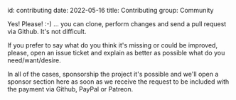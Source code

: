 id: contributing
date: 2022-05-16
title: Contributing
group: Community

Yes! Please! :-) ... you can clone, perform changes and send a pull request via Github. It's not difficult.

If you prefer to say what do you think it's missing or could be improved, please, open an issue ticket and explain as better as possible what do you need/want/desire.

In all of the cases, sponsorship the project it's possible and we'll open a sponsor section here as soon as we receive the request to be included with the payment via Github, PayPal or Patreon.
